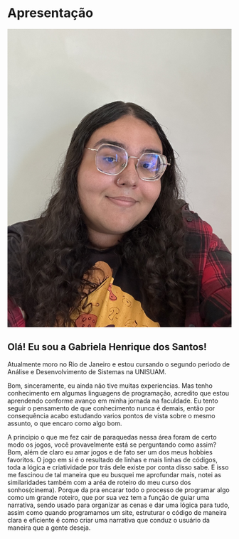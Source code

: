 # Apresentação


![fotoapresentação](/foto_apresentação/foto_gabi.JPG)


## Olá! Eu sou a Gabriela Henrique dos Santos!

Atualmente moro no Rio de Janeiro e estou cursando o segundo periodo de Análise e Desenvolvimento de Sistemas na UNISUAM.

Bom, sinceramente, eu ainda não tive muitas experiencias. Mas tenho conhecimento em algumas linguagens de programação, acredito que estou aprendendo conforme avanço em minha jornada na faculdade. Eu tento seguir o pensamento de que conhecimento nunca é demais, então por consequência acabo estudando varios pontos de vista sobre o mesmo assunto, o que encaro como algo bom. 

A principio o que me fez cair de paraquedas nessa área foram de certo modo os jogos, você provavelmente está se perguntando como assim? Bom, além de claro eu amar jogos e de fato ser um dos meus hobbies favoritos. O jogo em si é o resultado de linhas e mais linhas de códigos, toda a lógica e criatividade por trás dele existe por conta disso sabe. E isso me fascinou de tal maneira que eu busquei me aprofundar mais, notei as similaridades também com a aréa de roteiro do meu curso dos sonhos(cinema).
Porque da pra encarar todo o processo de programar algo como um grande roteiro, que por sua vez tem a função de guiar uma narrativa, sendo usado para organizar as cenas e dar uma lógica para tudo, assim como quando programamos um site, estruturar o código de maneira clara e eficiente é como criar uma narrativa que conduz o usuário da maneira que a gente deseja.
